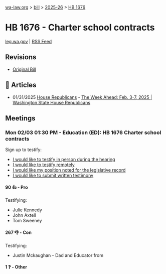 [wa-law.org](/) > [bill](/bill/) > [2025-26](/bill/2025-26/) > [HB 1676](/bill/2025-26/hb/1676/)

# HB 1676 - Charter school contracts
[leg.wa.gov](https://app.leg.wa.gov/billsummary?BillNumber=1676&Year=2025&Initiative=false) | [RSS Feed](./rss.xml)

## Revisions
* [Original Bill](1/)

## 📰 Articles
* 01/31/2025 [House Republicans](/org/house_republicans/) - [The Week Ahead: Feb. 3-7, 2025 | Washington State House Republicans](https://houserepublicans.wa.gov/week/the-week-ahead-feb-3-7-2025/#:~:text=HB%201676)

## Meetings
### Mon 02/03 01:30 PM - Education (ED): HB 1676 Charter school contracts
Sign up to testify:
* [I would like to testify in person during the hearing](https://app.leg.wa.gov/csi/Testifier/Add?chamber=House&mId=32654&aId=162509&caId=25404&tId=1)
* [I would like to testify remotely](https://app.leg.wa.gov/csi/Testifier/Add?chamber=House&mId=32654&aId=162509&caId=25404&tId=2)
* [I would like my position noted for the legislative record](https://app.leg.wa.gov/csi/Testifier/Add?chamber=House&mId=32654&aId=162509&caId=25404&tId=3)
* [I would like to submit written testimony](https://app.leg.wa.gov/csi/Testifier/Add?chamber=House&mId=32654&aId=162509&caId=25404&tId=4)

#### 90 👍 - Pro
Testifying:
* Julie Kennedy
* John Axtell
* Tom Sweeney

#### 267 👎 - Con
Testifying:
* Justin Mckaughan - Dad and Educator from

#### 1 ❓ - Other
